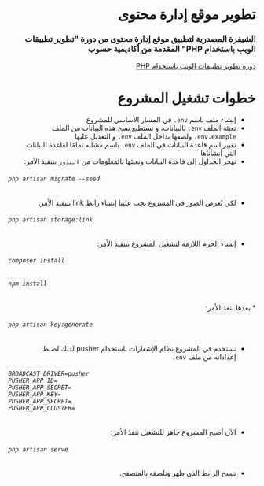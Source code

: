 <div dir="rtl">

# تطوير موقع إدارة محتوى

### الشيفرة المصدرية لتطبيق موقع إدارة محتوى من دورة "تطوير تطبيقات الويب باستخدام PHP" المقدمة من أكاديمية حسوب

<a href="https://academy.hsoub.com/learn/php-web-application-development/">دورة تطوير تطبيقات الويب باستخدام  PHP</a>

# خطوات تشغيل المشروع

* إنشاء ملف باسم `env.` في المسار الأساسي للمشروع
* تعبئة الملف `env.` بالبيانات، و نستطيع نسخ هذه البيانات من الملف `env.example.` ولصقها بداخل الملف `env.` و التعديل عليها
* تغيير اسم قاعدة البيانات في الملف `env.` باسم مشابه تمامًا لقاعدة البيانات التي أنشأناها
* نهجر الجداول إلى قاعدة البيانات ونعبئها بالمعلومات من `البذور` بتنفيذ الأمر:

<h6 dir="ltr">

`php artisan migrate --seed`

</h6>

* لكي تُعرض الصور في المشروع يجب علينا إنشاء رابط link بتنفيذ الأمر:
<h6 dir="ltr">

`php artisan storage:link`

</h6>

* إنشاء الحزم اللازمة لتشغيل المشروع بتنفيذ الأمر:
<h6 dir="ltr">

`composer install`

</h6>

<h6 dir="ltr">

`npm install`

</h6>
* بعدها ننفذ الأمر:
<h6 dir="ltr"> 

`php artisan key:generate`

</h6>

* نستخدم في المشروع نظام الإشعارات باستخدام pusher لذلك لضبط إعداداته من ملف `env.`

<h6 dir="ltr">

`BROADCAST_DRIVER=pusher`<br>
`PUSHER_APP_ID=`<br>
`PUSHER_APP_SECRET=`<br>
`PUSHER_APP_KEY=`<br>
`PUSHER_APP_SECRET=`<br>
`PUSHER_APP_CLUSTER=`<br>

</h6>

* الآن أصبح المشروع جاهز للتشغيل ننفذ الأمر:

<h6 dir="ltr">

`php artisan serve`

</h6>

* ننسخ الرابط الذي ظهر ونلصقه بالمتصفح.

</div>